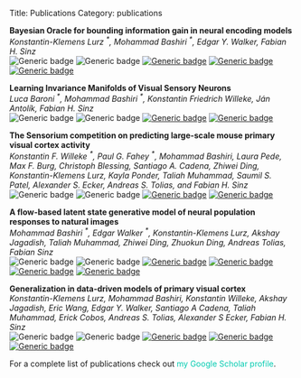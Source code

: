 Title: Publications
Category: publications

**Bayesian Oracle for bounding information gain in neural encoding models**<br>
*Konstantin-Klemens Lurz <sup>\*</sup>, Mohammad Bashiri <sup>\*</sup>, Edgar Y. Walker, Fabian H. Sinz*<br>
![Generic badge](https://img.shields.io/badge/2023-666666.svg)
![Generic badge](https://img.shields.io/badge/ICLR-A000D1.svg)
[![Generic badge](https://img.shields.io/badge/paper-1E6AAB.svg)](https://openreview.net/forum?id=2dQyENiU330&referrer)
[![Generic badge](https://img.shields.io/badge/code-1EAB5F.svg)](https://github.com/sinzlab/lurz_bashiri_iclr2023)
[![Generic badge](https://img.shields.io/badge/talk-AB1E6A.svg)](https://youtu.be/uvR_2Kd82wc?si=JRO-9T2fxVeifAYX)

**Learning Invariance Manifolds of Visual Sensory Neurons**<br>
*Luca Baroni <sup>\*</sup>, Mohammad Bashiri <sup>\*</sup>, Konstantin Friedrich Willeke, Ján Antolík, Fabian H. Sinz*<br>
![Generic badge](https://img.shields.io/badge/2022-666666.svg)
![Generic badge](https://img.shields.io/badge/NeurReps_@_NeurIPS-A000D1.svg)
[![Generic badge](https://img.shields.io/badge/paper-1E6AAB.svg)](https://openreview.net/forum?id=2dQyENiU330&referrer)
[![Generic badge](https://img.shields.io/badge/code-1EAB5F.svg)](https://github.com/sinzlab/cppn_for_invariances)

**The Sensorium competition on predicting large-scale mouse primary visual cortex activity**<br>
*Konstantin F. Willeke <sup>\*</sup>, Paul G. Fahey <sup>\*</sup>, Mohammad Bashiri, Laura Pede, Max F. Burg, Christoph Blessing, Santiago A. Cadena, Zhiwei Ding, Konstantin-Klemens Lurz, Kayla Ponder, Taliah Muhammad, Saumil S. Patel, Alexander S. Ecker, Andreas S. Tolias, and Fabian H. Sinz*<br>
![Generic badge](https://img.shields.io/badge/2022-666666.svg)
![Generic badge](https://img.shields.io/badge/NeurIPS_Competition-A000D1.svg)
[![Generic badge](https://img.shields.io/badge/paper-1E6AAB.svg)](https://arxiv.org/abs/2206.08666)
[![Generic badge](https://img.shields.io/badge/code-1EAB5F.svg)](https://github.com/sinzlab/sensorium)

**A flow-based latent state generative model of neural population responses to natural images**<br>
*Mohammad Bashiri <sup>\*</sup>, Edgar Walker <sup>\*</sup>, Konstantin-Klemens Lurz, Akshay Jagadish, Taliah Muhammad, Zhiwei Ding, Zhuokun Ding, Andreas Tolias, Fabian Sinz*<br>
![Generic badge](https://img.shields.io/badge/2021-666666.svg)
![Generic badge](https://img.shields.io/badge/NeurIPS_(spotlight)-A000D1.svg)
[![Generic badge](https://img.shields.io/badge/paper-1E6AAB.svg)](https://openreview.net/forum?id=1yeYYtLqq7K)
[![Generic badge](https://img.shields.io/badge/code-1EAB5F.svg)](https://github.com/sinzlab/bashiri-et-al-2021)
[![Generic badge](https://img.shields.io/badge/teaser-AB5F1E.svg)](https://youtu.be/pBkFgDrsDrc?si=s2h9_31vm9nOd4Dl)
[![Generic badge](https://img.shields.io/badge/talk-AB1E6A.svg)](https://youtu.be/pPLN9Y5sq0Y?si=Ewtxnk0J9orJnf7i)

**Generalization in data-driven models of primary visual cortex**<br>
*Konstantin-Klemens Lurz, Mohammad Bashiri, Konstantin Willeke, Akshay Jagadish, Eric Wang, Edgar Y. Walker, Santiago A Cadena, Taliah Muhammad, Erick Cobos, Andreas S. Tolias, Alexander S Ecker, Fabian H. Sinz*<br>
![Generic badge](https://img.shields.io/badge/2021-666666.svg)
![Generic badge](https://img.shields.io/badge/ICLR_(spotlight)-A000D1.svg)
[![Generic badge](https://img.shields.io/badge/paper-1E6AAB.svg)](https://openreview.net/forum?id=Tp7kI90Htd)
[![Generic badge](https://img.shields.io/badge/code-1EAB5F.svg)](https://github.com/sinzlab/Lurz_2020_code)
[![Generic badge](https://img.shields.io/badge/talk-AB1E6A.svg)](https://youtu.be/xwLMO8nVvxs?si=0reuS2M80HJIImAR)

For a complete list of publications check out <a style="color: #00CBB0;text-decoration: none;" href="https://scholar.google.de/citations?user=sKL6qCEAAAAJ&hl=en">my Google Scholar profile</a>.
